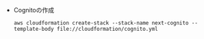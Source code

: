 -   Cognitoの作成

    ```
    aws cloudformation create-stack --stack-name next-cognito --template-body file://cloudformation/cognito.yml
    ```
